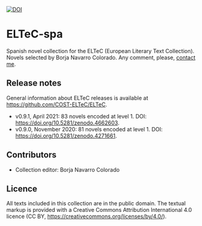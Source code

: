 [![DOI](https://zenodo.org/badge/DOI/10.5281/zenodo.3662758.svg)](https://doi.org/10.5281/zenodo.3662758)

# ELTeC-spa

Spanish novel collection for the ELTeC (European Literary Text Collection). Novels selected by Borja Navarro Colorado. Any comment, please, [contact me](https://www.dlsi.ua.es/eines/membre.cgi?id=eng&nom=borja).

## Release notes

General information about ELTeC releases is available at https://github.com/COST-ELTeC/ELTeC. 

* v0.9.1, April 2021: 83 novels encoded at level 1. DOI: https://doi.org/10.5281/zenodo.4662603. 
* v0.9.0, November 2020: 81 novels encoded at level 1. DOI: https://doi.org/10.5281/zenodo.4271661. 

## Contributors

* Collection editor: Borja Navarro Colorado

## Licence

All texts included in this collection are in the public domain. The textual markup is provided with a Creative Commons Attribution International 4.0 licence (CC BY, https://creativecommons.org/licenses/by/4.0/).

